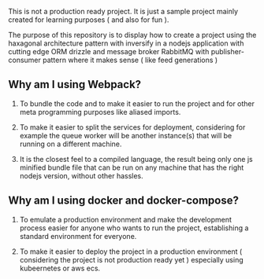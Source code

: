 This is not a production ready project. It is just a sample project mainly
created for learning purposes ( and also for fun ).

The purpose of this repository is to display
how to create a project using the haxagonal architecture pattern with inversify
in a nodejs application with cutting edge ORM drizzle and message broker RabbitMQ
with publisher-consumer pattern where it makes sense ( like feed generations )

## Why am I using Webpack?

1. To bundle the code and to make it easier to run the project and for other meta programming purposes like aliased imports.

2. To make it easier to split the services for deployment, considering for example the queue worker will be another instance(s) that will be running on a different machine.

3. It is the closest feel to a compiled language, the result being only one js minified bundle file that can be run on any machine that has the right nodejs version, without other hassles.

## Why am I using docker and docker-compose?

1. To emulate a production environment and make the development process easier for anyone who wants to run the project, establishing a standard environment for everyone.

2. To make it easier to deploy the project in a production environment ( considering the project is not production ready yet ) especially using kubeernetes or aws ecs.
